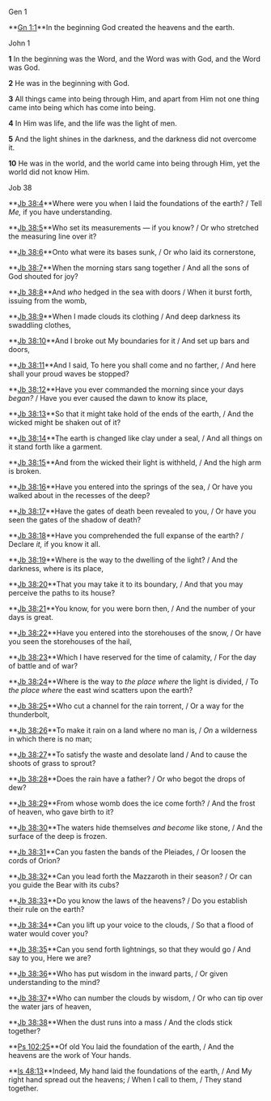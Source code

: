 Gen 1

**[Gn 1](https://text.recoveryversion.bible/01_Genesis_1.htm)[:1](https://text.recoveryversion.bible/01_Genesis_1.htm#Gen1)**In the beginning God created the heavens and the earth.



John 1

 **1** In the beginning was the Word, and the Word was with God, and the Word was God. 

 **2** He was in the beginning with God. 

 **3** All things came into being through Him, and apart from Him not one thing came into being which has come into being. 

 **4** In Him was life, and the life was the light of men. 

 **5** And the light shines in the darkness, and the darkness did not overcome it. 

**10** He was in the world, and the world came into being through Him, yet the world did not know Him. 



Job 38

**[Jb 38](https://text.recoveryversion.bible/18_Job_1.htm)[:4](https://text.recoveryversion.bible/18_Job_38.htm#Job38)**Where were you when I laid the foundations of the earth? / Tell *Me,* if you have understanding.

**[Jb 38](https://text.recoveryversion.bible/18_Job_1.htm)[:5](https://text.recoveryversion.bible/18_Job_38.htm#Job38)**Who set its measurements — if you know? / Or who stretched the measuring line over it?

**[Jb 38](https://text.recoveryversion.bible/18_Job_1.htm)[:6](https://text.recoveryversion.bible/18_Job_38.htm#Job38)**Onto what were its bases sunk, / Or who laid its cornerstone,

**[Jb 38](https://text.recoveryversion.bible/18_Job_1.htm)[:7](https://text.recoveryversion.bible/18_Job_38.htm#Job38)**When the morning stars sang together / And all the sons of God shouted for joy?

**[Jb 38](https://text.recoveryversion.bible/18_Job_1.htm)[:8](https://text.recoveryversion.bible/18_Job_38.htm#Job38)**And *who* hedged in the sea with doors / When it burst forth, issuing from the womb,

**[Jb 38](https://text.recoveryversion.bible/18_Job_1.htm)[:9](https://text.recoveryversion.bible/18_Job_38.htm#Job38)**When I made clouds its clothing / And deep darkness its swaddling clothes,

**[Jb 38](https://text.recoveryversion.bible/18_Job_1.htm)[:10](https://text.recoveryversion.bible/18_Job_38.htm#Job38)**And I broke out My boundaries for it / And set up bars and doors,

**[Jb 38](https://text.recoveryversion.bible/18_Job_1.htm)[:11](https://text.recoveryversion.bible/18_Job_38.htm#Job38)**And I said, To here you shall come and no farther, / And here shall your proud waves be stopped?

**[Jb 38](https://text.recoveryversion.bible/18_Job_1.htm)[:12](https://text.recoveryversion.bible/18_Job_38.htm#Job38)**Have you ever commanded the morning since your days *began?* / Have you ever caused the dawn to know its place,

**[Jb 38](https://text.recoveryversion.bible/18_Job_1.htm)[:13](https://text.recoveryversion.bible/18_Job_38.htm#Job38)**So that it might take hold of the ends of the earth, / And the wicked might be shaken out of it?

**[Jb 38](https://text.recoveryversion.bible/18_Job_1.htm)[:14](https://text.recoveryversion.bible/18_Job_38.htm#Job38)**The earth is changed like clay under a seal, / And all things on it stand forth like a garment.

**[Jb 38](https://text.recoveryversion.bible/18_Job_1.htm)[:15](https://text.recoveryversion.bible/18_Job_38.htm#Job38)**And from the wicked their light is withheld, / And the high arm is broken.

**[Jb 38](https://text.recoveryversion.bible/18_Job_1.htm)[:16](https://text.recoveryversion.bible/18_Job_38.htm#Job38)**Have you entered into the springs of the sea, / Or have you walked about in the recesses of the deep?

**[Jb 38](https://text.recoveryversion.bible/18_Job_1.htm)[:17](https://text.recoveryversion.bible/18_Job_38.htm#Job38)**Have the gates of death been revealed to you, / Or have you seen the gates of the shadow of death?

**[Jb 38](https://text.recoveryversion.bible/18_Job_1.htm)[:18](https://text.recoveryversion.bible/18_Job_38.htm#Job38)**Have you comprehended the full expanse of the earth? / Declare *it,* if you know it all.

**[Jb 38](https://text.recoveryversion.bible/18_Job_1.htm)[:19](https://text.recoveryversion.bible/18_Job_38.htm#Job38)**Where is the way to the dwelling of the light? / And the darkness, where is its place,

**[Jb 38](https://text.recoveryversion.bible/18_Job_1.htm)[:20](https://text.recoveryversion.bible/18_Job_38.htm#Job38)**That you may take it to its boundary, / And that you may perceive the paths to its house?

**[Jb 38](https://text.recoveryversion.bible/18_Job_1.htm)[:21](https://text.recoveryversion.bible/18_Job_38.htm#Job38)**You know, for you were born then, / And the number of your days is great.

**[Jb 38](https://text.recoveryversion.bible/18_Job_1.htm)[:22](https://text.recoveryversion.bible/18_Job_38.htm#Job38)**Have you entered into the storehouses of the snow, / Or have you seen the storehouses of the hail,

**[Jb 38](https://text.recoveryversion.bible/18_Job_1.htm)[:23](https://text.recoveryversion.bible/18_Job_38.htm#Job38)**Which I have reserved for the time of calamity, / For the day of battle and of war?

**[Jb 38](https://text.recoveryversion.bible/18_Job_1.htm)[:24](https://text.recoveryversion.bible/18_Job_38.htm#Job38)**Where is the way to *the place where* the light is divided, / To *the place where* the east wind scatters upon the earth?

**[Jb 38](https://text.recoveryversion.bible/18_Job_1.htm)[:25](https://text.recoveryversion.bible/18_Job_38.htm#Job38)**Who cut a channel for the rain torrent, / Or a way for the thunderbolt,

**[Jb 38](https://text.recoveryversion.bible/18_Job_1.htm)[:26](https://text.recoveryversion.bible/18_Job_38.htm#Job38)**To make it rain on a land where no man is, / *On* a wilderness in which there is no man;

**[Jb 38](https://text.recoveryversion.bible/18_Job_1.htm)[:27](https://text.recoveryversion.bible/18_Job_38.htm#Job38)**To satisfy the waste and desolate land / And to cause the shoots of grass to sprout?

**[Jb 38](https://text.recoveryversion.bible/18_Job_1.htm)[:28](https://text.recoveryversion.bible/18_Job_38.htm#Job38)**Does the rain have a father? / Or who begot the drops of dew?

**[Jb 38](https://text.recoveryversion.bible/18_Job_1.htm)[:29](https://text.recoveryversion.bible/18_Job_38.htm#Job38)**From whose womb does the ice come forth? / And the frost of heaven, who gave birth to it?

**[Jb 38](https://text.recoveryversion.bible/18_Job_1.htm)[:30](https://text.recoveryversion.bible/18_Job_38.htm#Job38)**The waters hide themselves *and become* like stone, / And the surface of the deep is frozen.

**[Jb 38](https://text.recoveryversion.bible/18_Job_1.htm)[:31](https://text.recoveryversion.bible/18_Job_38.htm#Job38)**Can you fasten the bands of the Pleiades, / Or loosen the cords of Orion?

**[Jb 38](https://text.recoveryversion.bible/18_Job_1.htm)[:32](https://text.recoveryversion.bible/18_Job_38.htm#Job38)**Can you lead forth the Mazzaroth in their season? / Or can you guide the Bear with its cubs?

**[Jb 38](https://text.recoveryversion.bible/18_Job_1.htm)[:33](https://text.recoveryversion.bible/18_Job_38.htm#Job38)**Do you know the laws of the heavens? / Do you establish their rule on the earth?

**[Jb 38](https://text.recoveryversion.bible/18_Job_1.htm)[:34](https://text.recoveryversion.bible/18_Job_38.htm#Job38)**Can you lift up your voice to the clouds, / So that a flood of water would cover you?

**[Jb 38](https://text.recoveryversion.bible/18_Job_1.htm)[:35](https://text.recoveryversion.bible/18_Job_38.htm#Job38)**Can you send forth lightnings, so that they would go / And say to you, Here we are?

**[Jb 38](https://text.recoveryversion.bible/18_Job_1.htm)[:36](https://text.recoveryversion.bible/18_Job_38.htm#Job38)**Who has put wisdom in the inward parts, / Or given understanding to the mind?

**[Jb 38](https://text.recoveryversion.bible/18_Job_1.htm)[:37](https://text.recoveryversion.bible/18_Job_38.htm#Job38)**Who can number the clouds by wisdom, / Or who can tip over the water jars of heaven,

**[Jb 38](https://text.recoveryversion.bible/18_Job_1.htm)[:38](https://text.recoveryversion.bible/18_Job_38.htm#Job38)**When the dust runs into a mass / And the clods stick together?





**[Ps 102](https://text.recoveryversion.bible/19_Psalms_1.htm)[:25](https://text.recoveryversion.bible/19_Psalms_102.htm#Psa102)**Of old You laid the foundation of the earth, / And the heavens are the work of Your hands.



**[Is 48](https://text.recoveryversion.bible/23_Isaiah_1.htm)[:13](https://text.recoveryversion.bible/23_Isaiah_48.htm#Isa48)**Indeed, My hand laid the foundations of the earth, / And My right hand spread out the heavens; / When I call to them, / They stand together.